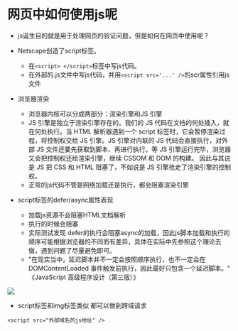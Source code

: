 # 网页中如何使用js呢

- js诞生目的就是用于处理网页的验证问题，但是如何在网页中使用呢？

- Netscape创造了script标签。
    - 在`<script> </script>`标签中写js代码。
    - 在外部的.js文件中写js代码，并用`<script src='...' />`的scr属性引用js文件
- 浏览器渲染
    - 浏览器内核可以分成两部分：渲染引擎和JS 引擎
    - JS 引擎是独立于渲染引擎存在的。我们的 JS 代码在文档的何处插入，就在何处执行。当 HTML 解析器遇到一个 script 标签时，它会暂停渲染过程，将控制权交给 JS 引擎。JS 引擎对内联的 JS 代码会直接执行，对外部 JS 文件还要先获取到脚本、再进行执行。等 JS 引擎运行完毕，浏览器又会把控制权还给渲染引擎，继续 CSSOM 和 DOM 的构建。 因此与其说是 JS 把 CSS 和 HTML 阻塞了，不如说是 JS 引擎抢走了渲染引擎的控制权。
    - 正常的js代码不管是网络加载还是执行，都会阻塞渲染引擎

- script标签的defer/async属性表现
    - 加载js资源不会阻塞HTML文档解析
    - 执行的时候会阻塞
    - 实际测试发现 defer的执行会阻塞async的加载，因此js脚本加载和执行的顺序可能根据浏览器的不同而有差异，具体在实际中先参照这个理论去做，遇到问题了尽量避免即可。
    - "在现实当中，延迟脚本并不一定会按照顺序执行，也不一定会在 DOMContentLoaded 事件触发前执行，因此最好只包含一个延迟脚本。" 《JavaScript 高级程序设计（第三版）》

<img src='https://image-static.segmentfault.com/28/4a/284aec5bb7f16b3ef4e7482110c5ddbb_articlex' />


- script标签和img标签类似 都可以做到跨域请求
```
<script src="外部域名的js地址" />
```